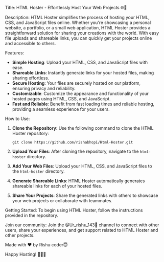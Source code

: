 Title: HTML Hoster - Effortlessly Host Your Web Projects 🌐🚀

Description:
HTML Hoster simplifies the process of hosting your HTML, CSS, and JavaScript files online. Whether you're showcasing a personal website, a portfolio, or a small web application, HTML Hoster provides a straightforward solution for sharing your creations with the world. With easy file uploads and shareable links, you can quickly get your projects online and accessible to others.

Features:
- **Simple Hosting**: Upload your HTML, CSS, and JavaScript files with ease.
- **Shareable Links**: Instantly generate links for your hosted files, making sharing effortless.
- **Secure Hosting**: Your files are securely hosted on our platform, ensuring privacy and reliability.
- **Customizable**: Customize the appearance and functionality of your hosted pages using HTML, CSS, and JavaScript.
- **Fast and Reliable**: Benefit from fast loading times and reliable hosting, providing a seamless experience for your users.

How to Use:
1. **Clone the Repository**: Use the following command to clone the HTML Hoster repository:
   
   ```
   git clone https://github.com/rishabhopi/Html-Hoster.git
   ```
   
2. **Upload Your Files**: After cloning the repository, navigate to the `html-hoster` directory.

3. **Add Your Web Files**: Upload your HTML, CSS, and JavaScript files to the `html-hoster` directory.

4. **Generate Shareable Links**: HTML Hoster automatically generates shareable links for each of your hosted files.

5. **Share Your Projects**: Share the generated links with others to showcase your web projects or collaborate with teammates.

Getting Started:
To begin using HTML Hoster, follow the instructions provided in the repository.

Join our community:
Join the @Ur_rishu_143🥀 channel to connect with other users, share your experiences, and get support related to HTML Hoster and other projects.

Made with ❤️ by Rishu coder😇

Happy Hosting! 🌟🚀🌐
